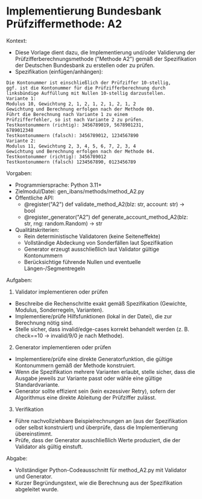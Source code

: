 # Implementierung Bundesbank Prüfziffermethode: A2

Kontext:
- Diese Vorlage dient dazu, die Implementierung und/oder Validierung der Prüfzifferberechnungsmethode ("Methode A2") gemäß der Spezifikation der Deutschen Bundesbank zu erstellen oder zu prüfen.
- Spezifikation (einfügen/anhängen):

```Text
Die Kontonummer ist einschließlich der Prüfziffer 10-stellig,
ggf. ist die Kontonummer für die Prüfzifferberechnung durch
linksbündige Auffüllung mit Nullen 10-stellig darzustellen.
Variante 1:
Modulus 10, Gewichtung 2, 1, 2, 1, 2, 1, 2, 1, 2
Gewichtung und Berechnung erfolgen nach der Methode 00.
Führt die Berechnung nach Variante 1 zu einem
Prüfzifferfehler, so ist nach Variante 2 zu prüfen.
Testkontonummern (richtig): 3456789019, 5678901231,
6789012348
Testkontonummern (falsch): 3456789012, 1234567890
Variante 2:
Modulus 11, Gewichtung 2, 3, 4, 5, 6, 7, 2, 3, 4
Gewichtung und Berechnung erfolgen nach der Methode 04.
Testkontonummer (richtig): 3456789012
Testkontonummern (falsch) 1234567890, 0123456789
```

Vorgaben:
- Programmiersprache: Python 3.11+
- Zielmodul/Datei: gen_ibans/methods/method_A2.py
- Öffentliche API:
  - @register("A2") def validate_method_A2(blz: str, account: str) -> bool
  - @register_generator("A2") def generate_account_method_A2(blz: str, rng: random.Random) -> str
- Qualitätskriterien:
  - Rein deterministische Validatoren (keine Seiteneffekte)
  - Vollständige Abdeckung von Sonderfällen laut Spezifikation
  - Generator erzeugt ausschließlich laut Validator gültige Kontonummern
  - Berücksichtige führende Nullen und eventuelle Längen-/Segmentregeln

Aufgaben:
1) Validator implementieren oder prüfen
- Beschreibe die Rechenschritte exakt gemäß Spezifikation (Gewichte, Modulus, Sonderregeln, Varianten).
- Implementiere/prüfe Hilfsfunktionen (lokal in der Datei), die zur Berechnung nötig sind.
- Stelle sicher, dass invalid/edge-cases korrekt behandelt werden (z. B. check==10 -> invalid/9/0 je nach Methode).

2) Generator implementieren oder prüfen
- Implementiere/prüfe eine direkte Generatorfunktion, die gültige Kontonummern gemäß der Methode konstruiert.
- Wenn die Spezifikation mehrere Varianten erlaubt, stelle sicher, dass die Ausgabe jeweils zur Variante passt oder wähle eine gültige Standardvariante.
- Generator sollte effizient sein (kein exzessiver Retry), sofern der Algorithmus eine direkte Ableitung der Prüfziffer zulässt.

3) Verifikation
- Führe nachvollziehbare Beispielrechnungen an (aus der Spezifikation oder selbst konstruiert) und überprüfe, dass die Implementierung übereinstimmt.
- Prüfe, dass der Generator ausschließlich Werte produziert, die der Validator als gültig einstuft.

Abgabe:
- Vollständiger Python-Codeausschnitt für method_A2.py mit Validator und Generator.
- Kurzer Begründungstext, wie die Berechnung aus der Spezifikation abgeleitet wurde.